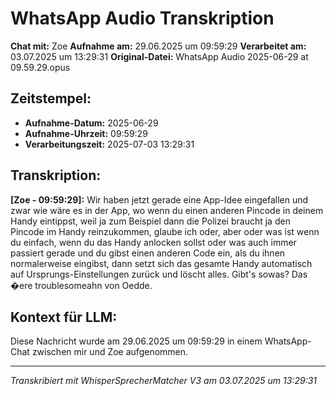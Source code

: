 # WhatsApp Audio Transkription

**Chat mit:** Zoe
**Aufnahme am:** 29.06.2025 um 09:59:29
**Verarbeitet am:** 03.07.2025 um 13:29:31
**Original-Datei:** WhatsApp Audio 2025-06-29 at 09.59.29.opus

## Zeitstempel:
- **Aufnahme-Datum:** 2025-06-29
- **Aufnahme-Uhrzeit:** 09:59:29
- **Verarbeitungszeit:** 2025-07-03 13:29:31

## Transkription:

**[Zoe - 09:59:29]:** Wir haben jetzt gerade eine App-Idee eingefallen und zwar wie wäre es in der App, wo wenn
du einen anderen Pincode in deinem Handy eintippst, weil ja zum Beispiel dann die Polizei
braucht ja den Pincode im Handy reinzukommen, glaube ich oder, aber oder was ist wenn du
einfach, wenn du das Handy anlocken sollst oder was auch immer passiert gerade und du
gibst einen anderen Code ein, als du ihnen normalerweise eingibst, dann setzt sich das gesamte
Handy automatisch auf Ursprungs-Einstellungen zurück und löscht alles. Gibt's sowas? Das
�ere troublesomeahn von Oedde.

## Kontext für LLM:
Diese Nachricht wurde am 29.06.2025 um 09:59:29 in einem WhatsApp-Chat zwischen mir und Zoe aufgenommen.

---
*Transkribiert mit WhisperSprecherMatcher V3 am 03.07.2025 um 13:29:31*
